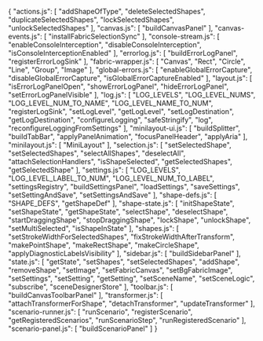{
  "actions.js": [
    "addShapeOfType",
    "deleteSelectedShapes",
    "duplicateSelectedShapes",
    "lockSelectedShapes",
    "unlockSelectedShapes"
  ],
  "canvas.js": [
    "buildCanvasPanel"
  ],
  "canvas-events.js": [
    "installFabricSelectionSync"
  ],
  "console-stream.js": [
    "enableConsoleInterception",
    "disableConsoleInterception",
    "isConsoleInterceptionEnabled"
  ],
  "errorlog.js": [
    "buildErrorLogPanel",
    "registerErrorLogSink"
  ],
  "fabric-wrapper.js": [
    "Canvas",
    "Rect",
    "Circle",
    "Line",
    "Group",
    "Image"
  ],
  "global-errors.js": [
    "enableGlobalErrorCapture",
    "disableGlobalErrorCapture",
    "isGlobalErrorCaptureEnabled"
  ],
  "layout.js": [
    "isErrorLogPanelOpen",
    "showErrorLogPanel",
    "hideErrorLogPanel",
    "setErrorLogPanelVisible"
  ],
  "log.js": [
    "LOG_LEVELS",
    "LOG_LEVEL_NUMS",
    "LOG_LEVEL_NUM_TO_NAME",
    "LOG_LEVEL_NAME_TO_NUM",
    "registerLogSink",
    "setLogLevel",
    "getLogLevel",
    "setLogDestination",
    "getLogDestination",
    "configureLogging",
    "safeStringify",
    "log",
    "reconfigureLoggingFromSettings"
  ],
  "minilayout-ui.js": [
    "buildSplitter",
    "buildTabBar",
    "applyPanelAnimation",
    "focusPanelHeader",
    "applyAria"
  ],
  "minilayout.js": [
    "MiniLayout"
  ],
  "selection.js": [
    "setSelectedShape",
    "setSelectedShapes",
    "selectAllShapes",
    "deselectAll",
    "attachSelectionHandlers",
    "isShapeSelected",
    "getSelectedShapes",
    "getSelectedShape"
  ],
  "settings.js": [
    "LOG_LEVELS",
    "LOG_LEVEL_LABEL_TO_NUM",
    "LOG_LEVEL_NUM_TO_LABEL",
    "settingsRegistry",
    "buildSettingsPanel",
    "loadSettings",
    "saveSettings",
    "setSettingAndSave",
    "setSettingsAndSave"
  ],
  "shape-defs.js": [
    "SHAPE_DEFS",
    "getShapeDef"
  ],
  "shape-state.js": [
    "initShapeState",
    "setShapeState",
    "getShapeState",
    "selectShape",
    "deselectShape",
    "startDraggingShape",
    "stopDraggingShape",
    "lockShape",
    "unlockShape",
    "setMultiSelected",
    "isShapeInState"
  ],
  "shapes.js": [
    "setStrokeWidthForSelectedShapes",
    "fixStrokeWidthAfterTransform",
    "makePointShape",
    "makeRectShape",
    "makeCircleShape",
    "applyDiagnosticLabelsVisibility"
  ],
  "sidebar.js": [
    "buildSidebarPanel"
  ],
  "state.js": [
    "getState",
    "setShapes",
    "setSelectedShapes",
    "addShape",
    "removeShape",
    "setImage",
    "setFabricCanvas",
    "setBgFabricImage",
    "setSettings",
    "setSetting",
    "getSetting",
    "setSceneName",
    "setSceneLogic",
    "subscribe",
    "sceneDesignerStore"
  ],
  "toolbar.js": [
    "buildCanvasToolbarPanel"
  ],
  "transformer.js": [
    "attachTransformerForShape",
    "detachTransformer",
    "updateTransformer"
  ],
  "scenario-runner.js": [
    "runScenario",
    "registerScenario",
    "getRegisteredScenarios",
    "runScenarioStep",
    "runRegisteredScenario"
  ],
  "scenario-panel.js": [
    "buildScenarioPanel"
  ]
}
